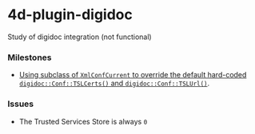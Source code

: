 # 4d-plugin-digidoc
Study of digidoc integration (not functional)

### Milestones

* [Using subclass of ``XmlConfCurrent`` to override the default hard-coded ``digidoc::Conf::TSLCerts()`` and ``digidoc::Conf::TSLUrl()``](http://open-eid.github.io/libdigidocpp/manual.html#CA-settings). 

### Issues

* The Trusted Services Store is always ``0``
